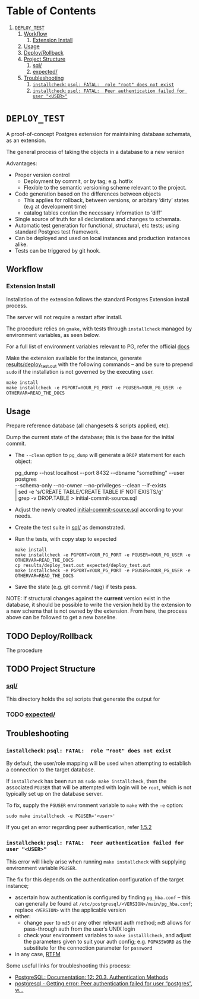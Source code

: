 
# Table of Contents

1.  [`DEPLOY_TEST`](#org3349ebe)
    1.  [Workflow](#org4edd640)
        1.  [Extension Install](#org1c2ba86)
    2.  [Usage](#org7a947c4)
    3.  [Deploy/Rollback](#org1c4e810)
    4.  [Project Structure](#org4976d81)
        1.  [sql/](#org792469d)
        2.  [expected/](#org47dbd8c)
    5.  [Troubleshooting](#orgb632576)
        1.  [`installcheck`: `psql: FATAL:  role "root" does not exist`](#org990955a)
        2.  [`installcheck`: `psql: FATAL:  Peer authentication failed for user "<USER>"`](#org96835ff)



<a id="org3349ebe"></a>

# `DEPLOY_TEST`

A proof-of-concept Postgres extension for maintaining database schemata, as an
extension.

The general process of taking the objects in a database to a new version

Advantages:

-   Proper version control
    -   Deployment by commit, or by tag; e.g. hotfix
    -   Flexible to the semantic versioning scheme relevant to the project.
-   Code generation based on the differences between objects
    -   This applies for rollback, between versions, or arbitary &rsquo;dirty&rsquo; states
        (e.g at development time)
    -   catalog tables contian the necessary information to &rsquo;diff&rsquo;
-   Single source of truth for all declarations and changes to schemata.
-   Automatic test generation for functional, structural, etc tests; using standard
    Postgres test framework.
-   Can be deployed and used on local instances and production instances alike.
-   Tests can be triggered by git hook.


<a id="org4edd640"></a>

## Workflow


<a id="org1c2ba86"></a>

### Extension Install

Installation of the extension follows the standard Postgres Extension install process.

The server will not require a restart after install.

The procedure relies on `gmake`, with tests through `installcheck` managed by
environment variables, as seen below.

For a full list of environment variables relevant to PG, refer the official [docs](https://www.postgresql.org/docs/current/libpq-envars.html)

Make the extension available for the instance, generate [results/deploy<sub>test.out</sub>](results/deploy_test.out)
with the following commands &#x2013; and be sure to prepend `sudo` if the installation is
not governed by the executing user.

    make install
    make installcheck -e PGPORT=YOUR_PG_PORT -e PGUSER=YOUR_PG_USER -e OTHERVAR=READ_THE_DOCS


<a id="org7a947c4"></a>

## Usage

Prepare reference database (all changesets & scripts applied, etc).

Dump the current state of the database; this is the base for the initial commit.

-   The `--clean` option to `pg_dump` will generate a `DROP` statement for each
    object:

    pg_dump --host localhost --port 8432 --dbname "something" --user postgres \
      --schema-only --no-owner --no-privileges  --clean --if-exists \
      | sed -e 's/CREATE TABLE/CREATE TABLE IF NOT EXISTS/g' \
      | grep -v DROP.TABLE > initial-commit-source.sql

-   Adjust the newly created [initial-commit-source.sql](initial-commit-source.sql) according to your needs.

-   Create the test suite in [sql/](sql/) as demonstrated.

-   Run the tests, with copy step to expected
    
        make install
        make installcheck -e PGPORT=YOUR_PG_PORT -e PGUSER=YOUR_PG_USER -e OTHERVAR=READ_THE_DOCS
        cp results/deploy_test.out expected/deploy_test.out
        make installcheck -e PGPORT=YOUR_PG_PORT -e PGUSER=YOUR_PG_USER -e OTHERVAR=READ_THE_DOCS

-   Save the state (e.g. git commit / tag) if tests pass.

NOTE: If structural changes against the **current** version exist in the database,
      it should be possible to write the version held by the extension to a new
      schema that is not owned by the extension. From here, the process above
      can be followed to get a new baseline.


<a id="org1c4e810"></a>

## TODO Deploy/Rollback

The procedure


<a id="org4976d81"></a>

## TODO Project Structure


<a id="org792469d"></a>

### [sql/](sql/)

This directory holds the sql scripts that generate the output for


<a id="org47dbd8c"></a>

### TODO [expected/](expected/)


<a id="orgb632576"></a>

## Troubleshooting


<a id="org990955a"></a>

### `installcheck`: `psql: FATAL:  role "root" does not exist`

By default, the user/role mapping will be used when attempting to establish a
connection to the target database.

If `installcheck` has been run as `sudo make installcheck`, then the associated
`PGUSER` that will be attempted with login will be `root`, which is not
typically set up on the database server.

To fix, supply the `PGUSER` environment variable to `make` with the `-e` option:

    sudo make installcheck -e PGUSER='<user>'

If you get an error regarding peer authentication, refer [1.5.2](#org96835ff)


<a id="org96835ff"></a>

### `installcheck`: `psql: FATAL:  Peer authentication failed for user "<USER>"`

This error will likely arise when running `make installcheck` with supplying
environment variable `PGUSER`.

The fix for this depends on the authentication configuration of the target instance;

-   ascertain how authentication is configured by finding `pg_hba.conf` &#x2013; this
    can generally be found at `/etc/postgresql/<VERSION>/main/pg_hba.conf`;
    replace `<VERSION>` with the applicable version
-   either:
    -   change `peer` to `md5` or any other relevant auth method; `md5` allows for
        pass-through auth from the user&rsquo;s UNIX login
    -   check your environment variables to `make installlcheck`, and adjust the
        parameters given to suit your auth config; e.g. `PGPASSWORD` as the
        substitute for the connection parameter for `password`
-   in any case, [RTFM](https://www.postgresql.org/docs/current/libpq-envars.html)

Some useful links for troubleshooting this process:

-   [PostgreSQL: Documentation: 12: 20.3. Authentication Methods](https://www.postgresql.org/docs/12/auth-methods.html)
-   [postgresql - Getting error: Peer authentication failed for user &ldquo;postgres&rdquo;, w&#x2026;](https://stackoverflow.com/questions/18664074/getting-error-peer-authentication-failed-for-user-postgres-when-trying-to-ge)

